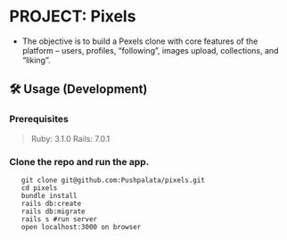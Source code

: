 # PROJECT: Pixels


- The objective is to build a Pexels clone with core features of the platform – users, profiles, “following”, images upload, collections, and “liking”. 

## 🛠️ Usage (Development)

### Prerequisites

> Ruby: 3.1.0
> Rails: 7.0.1

### Clone the repo and run the app.

```
   git clone git@github.com:Pushpalata/pixels.git
   cd pixels
   bundle install
   rails db:create
   rails db:migrate
   rails s #run server
   open localhost:3000 on browser

```